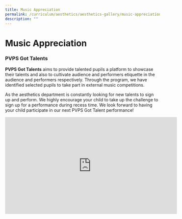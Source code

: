 ```yaml
---
title: Music Appreciation
permalink: /curriculum/aesthetics/aesthetics-gallery/music-appreciation/
description: ""
---
```

# **Music Appreciation**

### PVPS Got Talents

**PVPS Got Talents** aims to provide talented pupils a platform to showcase their talents and also to cultivate audience and performers etiquette in the audience and performers respectively. Through the program, we have identified selected pupils to take part in external music competitions.

As the aesthetics department is constantly looking for new talents to sign up and perform. We highly encourage your child to take up the challenge to sign up for a performance during recess time. We look forward to having your child participate in our next PVPS Got Talent performance!








<iframe width="560" height="315" src="https://www.youtube.com/embed/cWtFuhi20lM" title="YouTube video player" frameborder="0" allow="accelerometer; autoplay; clipboard-write; encrypted-media; gyroscope; picture-in-picture" allowfullscreen></iframe>